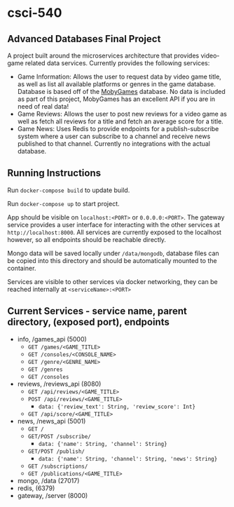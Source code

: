 # csci-540
## Advanced Databases Final Project

A project built around the microservices architecture that provides video-game related data services.  Currently provides the following services:
- Game Information:  Allows the user to request data by video game title, as well as list all available platforms or genres in the game database.  Database is based off of the [MobyGames](http://www.mobygames.com/) database.  No data is included as part of this project, MobyGames has an excellent API if you are in need of real data!
- Game Reviews:  Allows the user to post new reviews for a video game as well as fetch all reviews for a title and fetch an average score for a title.
- Game News:  Uses Redis to provide endpoints for a publish-subscribe system where a user can subscribe to a channel and receive news published to that channel.  Currently no integrations with the actual database.

## Running Instructions

Run `docker-compose build` to update build.

Run `docker-compose up` to start project.

App should be visible on `localhost:<PORT>` or `0.0.0.0:<PORT>`.  The gateway service provides a user interface for interacting with the other services at `http://localhost:8000`.  All services are currently exposed to the localhost however, so all endpoints should be reachable directly.

Mongo data will be saved locally under `/data/mongodb`, database files can be copied into this directory and should be automatically mounted to the container.

Services are visible to other services via docker networking, they can be reached internally at `<serviceName>:<PORT>`


## Current Services - service name, parent directory, (exposed port), endpoints
- info, /games_api (5000)
	- `GET /games/<GAME_TITLE>`
	- `GET /consoles/<CONSOLE_NAME>`
	- `GET /genre/<GENRE_NAME>`
	- `GET /genres`
	- `GET /consoles`
- reviews, /reviews_api (8080)
	- `GET /api/reviews/<GAME_TITLE>`
	- `POST /api/reviews/<GAME_TITLE>`
		- `data: {'review_text': String, 'review_score': Int}`
	- `GET /api/score/<GAME_TITLE>`
- news, /news_api (5001)
	- `GET /`
	- `GET/POST /subscribe/`
		- `data: {'name': String, 'channel': String}`
	- `GET/POST /publish/`
		- `data: {'name': String, 'channel': String, 'news': String}`
	- `GET /subscriptions/`
	- `GET /publications/<GAME_TITLE>`
- mongo, /data (27017)
- redis, (6379)
- gateway, /server (8000)
